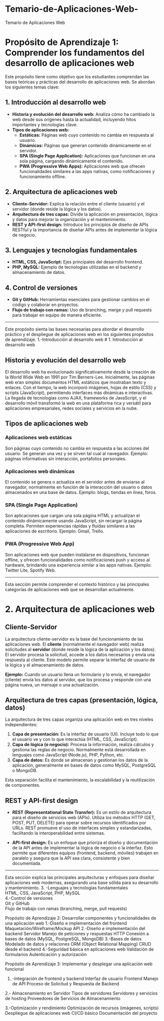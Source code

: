 # Temario-de-Aplicaciones-Web-
Temario de Aplicaciones Web 

# Propósito de Aprendizaje 1: Comprender los fundamentos del desarrollo de aplicaciones web

Este propósito tiene como objetivo que los estudiantes comprendan las bases teóricas y prácticas del desarrollo de aplicaciones web. Se abordan los siguientes temas clave:

## 1. Introducción al desarrollo web
- **Historia y evolución del desarrollo web:** Analiza cómo ha cambiado la web desde sus orígenes hasta la actualidad, incluyendo hitos importantes y tecnologías clave.
- **Tipos de aplicaciones web:**
  - **Estáticas:** Páginas web cuyo contenido no cambia en respuesta al usuario.
  - **Dinámicas:** Páginas que generan contenido dinámicamente en el servidor.
  - **SPA (Single Page Application):** Aplicaciones que funcionan en una sola página, cargando dinámicamente el contenido.
  - **PWA (Progressive Web Apps):** Aplicaciones web que ofrecen funcionalidades similares a las apps nativas, como notificaciones y funcionamiento offline.

## 2. Arquitectura de aplicaciones web
- **Cliente-Servidor:** Explica la relación entre el cliente (usuario) y el servidor (donde reside la lógica y los datos).
- **Arquitectura de tres capas:** Divide la aplicación en presentación, lógica y datos para mejorar la organización y el mantenimiento.
- **REST y API-first design:** Introduce los principios de diseño de APIs RESTful y la importancia de diseñar APIs antes de implementar la lógica de negocio.

## 3. Lenguajes y tecnologías fundamentales
- **HTML, CSS, JavaScript:** Ejes principales del desarrollo frontend.
- **PHP, MySQL:** Ejemplo de tecnologías utilizadas en el backend y almacenamiento de datos.

## 4. Control de versiones
- **Git y GitHub:** Herramientas esenciales para gestionar cambios en el código y colaborar en proyectos.
- **Flujo de trabajo con ramas:** Uso de branching, merge y pull requests para trabajar en equipo de manera eficiente.

---

Este propósito sienta las bases necesarias para abordar el desarrollo práctico y el despliegue de aplicaciones web en los siguientes propósitos de aprendizaje.
1.-Introducción al desarrollo web # 1. Introducción al desarrollo web

## Historia y evolución del desarrollo web

El desarrollo web ha evolucionado significativamente desde la creación de la World Wide Web en 1991 por Tim Berners-Lee. Inicialmente, las páginas web eran simples documentos HTML estáticos que mostraban texto y enlaces. Con el tiempo, la web incorporó imágenes, hojas de estilo (CSS) y scripts (JavaScript), permitiendo interfaces más dinámicas e interactivas. La llegada de tecnologías como AJAX, frameworks de JavaScript, y el desarrollo móvil transformó la web en una plataforma rica y versátil para aplicaciones empresariales, redes sociales y servicios en la nube.

## Tipos de aplicaciones web

### Aplicaciones web estáticas
Son páginas cuyo contenido no cambia en respuesta a las acciones del usuario. Se generan una vez y se sirven tal cual al navegador. Ejemplo: páginas informativas sin interacción, portafolios personales.

### Aplicaciones web dinámicas
El contenido se genera o actualiza en el servidor antes de enviarse al navegador, normalmente en función de la interacción del usuario o datos almacenados en una base de datos. Ejemplo: blogs, tiendas en línea, foros.

### SPA (Single Page Application)
Son aplicaciones que cargan una sola página HTML y actualizan el contenido dinámicamente usando JavaScript, sin recargar la página completa. Permiten experiencias rápidas y fluidas similares a las aplicaciones de escritorio. Ejemplo: Gmail, Trello.

### PWA (Progressive Web App)
Son aplicaciones web que pueden instalarse en dispositivos, funcionan offline, y ofrecen funcionalidades como notificaciones push y acceso al hardware, brindando una experiencia similar a las apps nativas. Ejemplo: Twitter Lite, Spotify Web.

---

Esta sección permite comprender el contexto histórico y las principales categorías de aplicaciones web que se desarrollan actualmente.   
# 2. Arquitectura de aplicaciones web

## Cliente-Servidor

La arquitectura cliente-servidor es la base del funcionamiento de las aplicaciones web. El **cliente** (normalmente el navegador web) realiza solicitudes al **servidor** (donde reside la lógica de la aplicación y los datos). El servidor procesa la solicitud, accede a los datos necesarios y envía una respuesta al cliente. Este modelo permite separar la interfaz de usuario de la lógica y el almacenamiento de datos.

**Ejemplo:** Cuando un usuario llena un formulario y lo envía, el navegador (cliente) envía los datos al servidor, que los procesa y responde con una página nueva, un mensaje o una actualización.

## Arquitectura de tres capas (presentación, lógica, datos)

La arquitectura de tres capas organiza una aplicación web en tres niveles independientes:

1. **Capa de presentación:** Es la interfaz de usuario (UI). Incluye todo lo que el usuario ve y con lo que interactúa (HTML, CSS, JavaScript).
2. **Capa de lógica (o negocio):** Procesa la información, realiza cálculos y gestiona las reglas de negocio. Normalmente está desarrollada en lenguajes como JavaScript (Node.js), PHP, Python, etc.
3. **Capa de datos:** Es donde se almacenan y gestionan los datos de la aplicación, generalmente en bases de datos como MySQL, PostgreSQL o MongoDB.

Esta separación facilita el mantenimiento, la escalabilidad y la reutilización de componentes.

## REST y API-first design

- **REST (Representational State Transfer):** Es un estilo de arquitectura para el diseño de servicios web (APIs). Utiliza los métodos HTTP (GET, POST, PUT, DELETE) para operar sobre recursos identificados por URLs. REST promueve el uso de interfaces simples y estandarizadas, facilitando la interoperabilidad entre sistemas.

- **API-first design:** Es un enfoque que prioriza el diseño y documentación de la API antes de implementar la lógica de negocio o la interfaz. Esto permite que diferentes equipos (frontend, backend, móviles) trabajen en paralelo y asegura que la API sea clara, consistente y bien documentada.

---

Esta sección explica las principales arquitecturas y enfoques para diseñar aplicaciones web modernas, asegurando una base sólida para su desarrollo y mantenimiento.
3. -Lenguajes y tecnologías fundamentales  
HTML, CSS, JavaScript, PHP, MySQL  
4.-Control de versiones  
Git y GitHub  
Flujo de trabajo con ramas (branching, merge, pull requests)

Propósito de Aprendizaje 2: Desarrollar componentes y funcionalidades de una aplicación web
1.-Diseño e implementación del frontend
Maquetación/Wireframe/Mockup
API
2.-Diseño e implementación del backend
Servidor
Manejo de peticiones y respuestas HTTP
Conexión a bases de datos (MySQL, PostgreSQL, MongoDB)
3.-Bases de datos
 Modelado de datos y relaciones
ORM (Object Relational Mapping)
CRUD desde el backend
4.-Seguridad básica en aplicaciones web
Validación de formularios
Autenticación y autorización 

Propósito de Aprendizaje 3: Implementar y desplegar una aplicación web funcional
1. -Integración de frontend y backend
Interfaz de usuario Frontend
Manejo de API
Proceso de Solicitud y Respuesta de Backend

2.- Almacenamiento en Servidor
Tipos de servidores 
Servidores y servicios de hosting 
Proveedores de Servicios de Almacenamiento

3.-Optimización y rendimiento
Optimización de recursos (imágenes, scripts)
Despliegue de aplicaciones web
CI/CD básico
Documentación del proyecto
